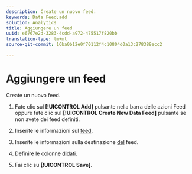 ```yaml
---
description: Create un nuovo feed.
keywords: Data Feed;add
solution: Analytics
title: Aggiungere un feed
uuid: e6767e2d-3283-4cdd-a972-475517f820bb
translation-type: tm+mt
source-git-commit: 16ba0b12e0f70112f4c10804d0a13c278388ecc2

---
```



# Aggiungere un feed

Create un nuovo feed.

1. Fate clic sul **[!UICONTROL Add]** pulsante nella barra delle azioni Feed oppure fate clic sul **[!UICONTROL Create New Data Feed]** pulsante se non avete dei feed definiti.
1. Inserite le informazioni sul [feed](/help/export/analytics-data-feed/c-data-feed-actions/r-feed-information.md).

1. Inserite le informazioni sulla destinazione [del](/help/export/analytics-data-feed/c-data-feed-actions/r-feed-destination.md) feed.

1. Definire le colonne [di](/help/export/analytics-data-feed/c-df-contents/r-data-column-definitions.md)dati.

1. Fai clic su **[!UICONTROL Save]**.


